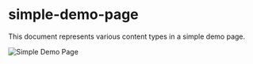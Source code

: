 # simple-demo-page
This document represents various content types in a simple demo page.

![Simple Demo Page](https://www.quansermobileapps.com/public/simple-demo-page.gif)
